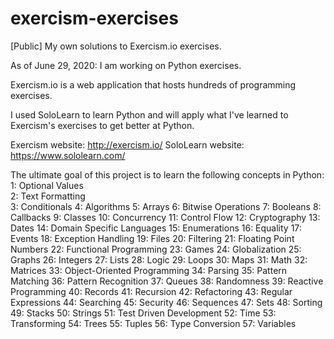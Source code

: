 # exercism-exercises
[Public] My own solutions to Exercism.io exercises.

As of June 29, 2020: I am working on Python exercises.

Exercism.io is a web application that hosts hundreds of programming exercises.

I used SoloLearn to learn Python and will apply what I've learned to Exercism's exercises to get better at Python.

Exercism website: http://exercism.io/
SoloLearn website: https://www.sololearn.com/

The ultimate goal of this project is to learn the following concepts in Python:  
1: Optional Values  
2: Text Formatting  
3: Conditionals
4: Algorithms
5: Arrays
6: Bitwise Operations
7: Booleans
8: Callbacks
9: Classes
10: Concurrency
11: Control Flow
12: Cryptography
13: Dates
14: Domain Specific Languages
15: Enumerations
16: Equality
17: Events
18: Exception Handling
19: Files
20: Filtering
21: Floating Point Numbers
22: Functional Programming
23: Games
24: Globalization
25: Graphs
26: Integers
27: Lists
28: Logic
29: Loops
30: Maps
31: Math
32: Matrices
33: Object-Oriented Programming
34: Parsing
35: Pattern Matching
36: Pattern Recognition
37: Queues
38: Randomness
39: Reactive Programming
40: Records
41: Recursion
42: Refactoring
43: Regular Expressions
44: Searching
45: Security
46: Sequences
47: Sets
48: Sorting
49: Stacks
50: Strings
51: Test Driven Development
52: Time
53: Transforming
54: Trees
55: Tuples
56: Type Conversion
57: Variables

